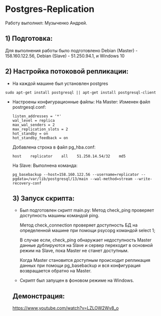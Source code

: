 # Postgres-Replication
Работу выполнил: Музыченко Андрей.
## 1) Подготовка:
Для выполнения работы было подготовлено Debian (Master) - 158.160.122.56, Debian (Slave) - 51.250.94.1, и Windows 10

## 2) Настройка потоковой репликации:
- На каждой машине был установлен postgres
```
sudo apt-get install postgresql || apt-get install postgresql-client
```
- Настроены конфигурационные файлы:
  На Master:
  Изменен файл postrgesql.conf:
  ```
  listen_addresses = '*'
  wal_level = replica
  max_wal_senders = 2
  max_replication_slots = 2
  hot_standby = on
  hot_standby_feedback = on
  ```
  Добавлена строка в файл pg_hba.conf:
  ```
  host    replicator    all    51.250.14.54/32    md5
  ```

  На Slave:
  Выполнена команда:
  ```
  pg_basebackup --host=158.160.122.56 --username=replicator --pgdata=/var/lib/postgresql/13/main --wal-method=stream --write-recovery-conf
  ```
  ## 3) Запуск скрипта:
  - Был подготовлен скрипт main.py:
    Метод check_ping проверяет доступность машины командой ping.
    
    Метод check_connection проверяет доступность БД на определенной машине при помощи psycopg командой select 1;
    
    В случае если, check_ping обнаружает недоступность Master данные дублируются на Slave и сервер переходит в основной режим на Slave,
    пока Master не станет доступным.
    
    Когда Master становится доступным происходит репликация данных при помощи pg_basebackup и вся конфигурация возвращается обратно на Master.
  - Скрипт был запущен в фоновом режиме на Windows.

  ## Демонстрация:
  https://www.youtube.com/watch?v=LZLOW2Wv8_o
    
